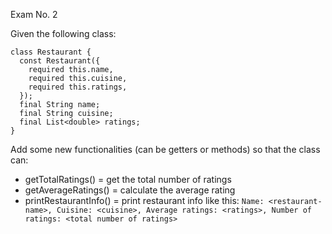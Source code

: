 Exam No. 2

Given the following class:

```
class Restaurant {
  const Restaurant({
    required this.name,
    required this.cuisine,
    required this.ratings,
  });
  final String name;
  final String cuisine;
  final List<double> ratings;
}
```

Add some new functionalities (can be getters or methods) so that the class can:
- getTotalRatings() = get the total number of ratings
- getAverageRatings() = calculate the average rating
- printRestaurantInfo() = print restaurant info like this: `Name: <restaurant-name>, Cuisine: <cuisine>, Average ratings: <ratings>, Number of ratings: <total number of ratings>`
